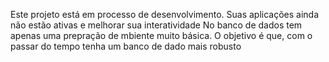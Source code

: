 Este projeto está em processo de desenvolvimento. Suas aplicações ainda não estão ativas e melhorar sua interatividade 
No banco de dados tem apenas uma prepração de mbiente muito básica. O objetivo é que, com o passar do tempo tenha um banco de dado mais robusto 
